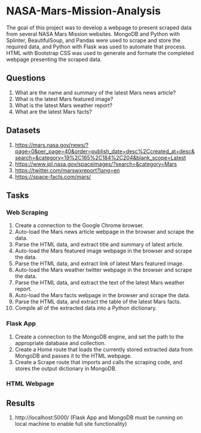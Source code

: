 # NASA-Mars-Mission-Analysis

The goal of this project was to develop a webpage to present scraped data from several NASA Mars Mission websites. MongoDB and Python with Splinter, BeautifulSoup, and Pandas were used to scrape and store the required data, and Python with Flask was used to automate that process. HTML with Bootstrap CSS was used to generate and formate the completed webpage presenting the scraped data.

## Questions

1. What are the name and summary of the latest Mars news article?
2. What is the latest Mars featured image?
3. What is the latest Mars weather report?
4. What are the latest Mars facts?

## Datasets

1. https://mars.nasa.gov/news/?page=0&per_page=40&order=publish_date+desc%2Ccreated_at+desc&search=&category=19%2C165%2C184%2C204&blank_scope=Latest
2. https://www.jpl.nasa.gov/spaceimages/?search=&category=Mars
3. https://twitter.com/marswxreport?lang=en
4. https://space-facts.com/mars/

## Tasks

### Web Scraping

1. Create a connection to the Google Chrome browser.
2. Auto-load the Mars news article webpage in the browser and scrape the data.
3. Parse the HTML data, and extract title and summary of latest article.
4. Auto-load the Mars featured image webpage in the browser and scrape the data.
5. Parse the HTML data, and extract link of latest Mars featured image.
6. Auto-load the Mars weather twitter webpage in the browser and scrape the data.
7. Parse the HTML data, and extract the text of the latest Mars weather report.
8. Auto-load the Mars facts webpage in the browser and scrape the data.
9. Parse the HTML data, and extract the table of the latest Mars facts.
10. Compile all of the extracted data into a Python dictionary.

### Flask App

1. Create a connection to the MongoDB engine, and set the path to the appropriate database and collection.
2. Create a Home route that loads the currently stored extracted data from MongoDB and passes it to the HTML webpage.
3. Create a Scrape route that imports and calls the scraping code, and stores the output dictionary in MongoDB.

### HTML Webpage



## Results

1. http://localhost:5000/ (Flask App and MongoDB must be running on local machine to enable full site functionality)